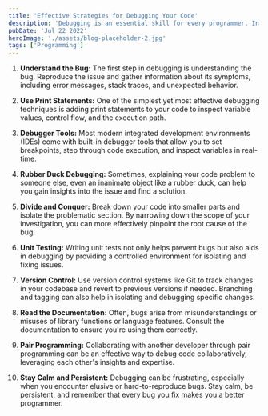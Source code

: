 ```yaml
---
title: 'Effective Strategies for Debugging Your Code'
description: 'Debugging is an essential skill for every programmer. In this blog post, well discuss effective strategies and techniques for identifying and fixing bugs in your code, helping you become a more proficient and confident developer.'
pubDate: 'Jul 22 2022'
heroImage: './assets/blog-placeholder-2.jpg'
tags: ['Programming']
---
```


1. **Understand the Bug:** The first step in debugging is understanding the bug. Reproduce the issue and gather
   information about its symptoms, including error messages, stack traces, and unexpected behavior.

2. **Use Print Statements:** One of the simplest yet most effective debugging techniques is adding print statements to
   your code to inspect variable values, control flow, and the execution path.

3. **Debugger Tools:** Most modern integrated development environments (IDEs) come with built-in debugger tools that
   allow you to set breakpoints, step through code execution, and inspect variables in real-time.

4. **Rubber Duck Debugging:** Sometimes, explaining your code problem to someone else, even an inanimate object like a
   rubber duck, can help you gain insights into the issue and find a solution.

5. **Divide and Conquer:** Break down your code into smaller parts and isolate the problematic section. By narrowing
   down the scope of your investigation, you can more effectively pinpoint the root cause of the bug.

6. **Unit Testing:** Writing unit tests not only helps prevent bugs but also aids in debugging by providing a controlled
   environment for isolating and fixing issues.

7. **Version Control:** Use version control systems like Git to track changes in your codebase and revert to previous
   versions if needed. Branching and tagging can also help in isolating and debugging specific changes.

8. **Read the Documentation:** Often, bugs arise from misunderstandings or misuses of library functions or language
   features. Consult the documentation to ensure you're using them correctly.

9. **Pair Programming:** Collaborating with another developer through pair programming can be an effective way to debug
   code collaboratively, leveraging each other's insights and expertise.

10. **Stay Calm and Persistent:** Debugging can be frustrating, especially when you encounter elusive or
    hard-to-reproduce bugs. Stay calm, be persistent, and remember that every bug you fix makes you a better programmer.
